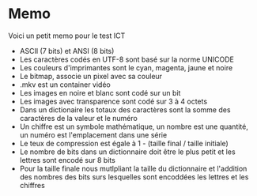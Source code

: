 # Memo

Voici un petit memo pour le test ICT

- ASCII (7 bits) et ANSI (8 bits)
- Les caractères codés en UTF-8 sont basé sur la norme UNICODE
- Les couleurs d'imprimantes sont le cyan, magenta, jaune et noire
- Le bitmap, associe un pixel avec sa couleur
- .mkv est un container vidéo
- Les images en noire et blanc sont codé sur un bit
- Les images avec transparence sont codé sur 3 à 4 octets
- Dans un dictionaire les totaux des caractères sont la somme des caractères de la valeur et le numéro
- Un chiffre est un symbole mathématique, un nombre est une quantité, un numéro est l'emplacement dans une série
- Le teux de compression est égale à 1 - (taille final / taille initiale)
- Le nombre de bits dans un dictionnaire doit être le plus petit et les lettres sont encodé sur 8 bits
- Pour la taille finale nous mutlpliant la taille du dictionnaire et l'addition des nombres des bits surs lesquelles sont encoddées les lettres et les chiffres
